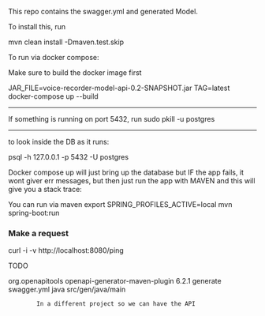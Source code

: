 This repo contains the swagger.yml and generated Model.


To install this, run

mvn clean install -Dmaven.test.skip



To run via docker compose:

Make sure to build the docker image first


JAR_FILE=voice-recorder-model-api-0.2-SNAPSHOT.jar TAG=latest docker-compose up --build


----

If something is running on port 5432, run
sudo pkill -u postgres

-----


to look inside the DB as it runs:

psql -h 127.0.0.1 -p 5432 -U postgres

Docker compose up will just bring up the database but IF the app fails, it wont giver err messages,
 but then just run the app with MAVEN and this will give you a stack trace:

You can run via maven
export SPRING_PROFILES_ACTIVE=local
mvn spring-boot:run

### Make a request

curl -i -v http://localhost:8080/ping




TODO

 <plugin>
                <groupId>org.openapitools</groupId>
                <artifactId>openapi-generator-maven-plugin</artifactId>
                <!-- RELEASE_VERSION -->
                <version>6.2.1</version>
                <!-- /RELEASE_VERSION -->
                <executions>
                    <execution>
                        <goals>
                            <goal>generate</goal>
                        </goals>
                        <configuration>
                            <inputSpec>swagger.yml</inputSpec>
                            <generatorName>java</generatorName>
                            <configOptions>
                                <sourceFolder>src/gen/java/main</sourceFolder>
                            </configOptions>
                        </configuration>
                    </execution>
                </executions>
            </plugin>


            In a different project so we can have the API